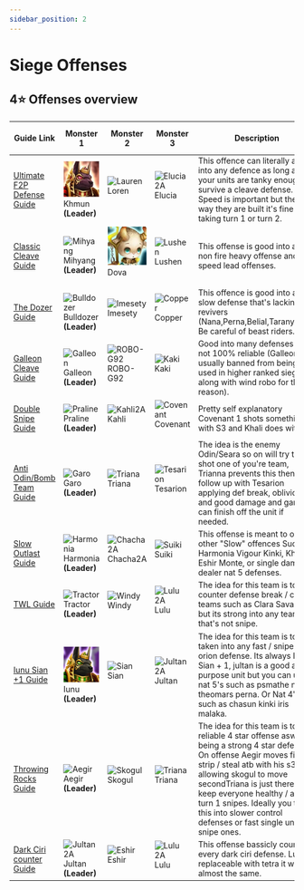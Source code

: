 ```yaml
---
sidebar_position: 2
---
```


# Siege Offenses

## 4⭐ Offenses overview

| Guide Link                                                                | Monster 1                                                          | Monster 2                                                | Monster 3                                               | Description                                                                                                                                                                                                                                        | Rune quality difficulty |
|---------------------------------------------------------------------------|--------------------------------------------------------------------|----------------------------------------------------------|---------------------------------------------------------|----------------------------------------------------------------------------------------------------------------------------------------------------------------------------------------------------------------------------------------------------|-------------------------|
| [Ultimate F2P Defense Guide](./UltimateF2P.md)                   | ![Khmun](/img/monsters/Khmun.png) Khmun **(Leader)**               | ![Lauren](/img/monsters/Loren.png) Loren <p></p>         | ![Elucia 2A](/img/monsters/Elucia2A.png) Elucia <p></p> | This offence can literally attack into any defence as long as your units are tanky enough to survive a cleave defense. Speed is important but they way they are built it's fine taking turn 1 or turn 2.                                           | 🟢⚪⚪                    |
| [Classic Cleave Guide](https://summonerswar.co/giana-defense-guide/)      | ![Mihyang](/img/monsters/Mihyang.png) Mihyang **(Leader)**         | ![Dova](/img/monsters/Dova.png) Dova <p></p>             | ![Lushen](/img/monsters/Lushen.png) Lushen <p></p>      | This offense is good into any non fire heavy offense and non speed lead offenses.                                                                                                                                                                  | 🟠🟠⚪                   |
| [The Dozer Guide](https://summonerswar.co/giana-defense-guide/)           | ![Bulldozer](/img/monsters/bulldozer2A.png) Bulldozer **(Leader)** | ![Imesety](/img/monsters/Imesety.png) Imesety <p></p>    | ![Copper](/img/monsters/copper2A.png) Copper <p></p>    | This offence is good into any slow defense that's lacking revivers (Nana,Perna,Belial,Taranys,Etc) Be careful of beast riders.                                                                                                                     | 🟠🟠⚪                   |
| [Galleon Cleave Guide](https://summonerswar.co/giana-defense-guide/)      | ![Galleon](/img/monsters/Galleon.png) Galleon **(Leader)**         | ![ROBO-G92](/img/monsters/ROBO-G92.png) ROBO-G92 <p></p> | ![Kaki](/img/monsters/Kaki.png) Kaki <p></p>            | Good into many defenses but not 100% reliable (Galleon is usually banned from being used in higher ranked siege along with wind robo for this reason).                                                                                             | 🟠🟠⚪                   |
| [Double Snipe Guide](https://summonerswar.co/giana-defense-guide/)        | ![Praline](/img/monsters/Praline.png) Praline **(Leader)**         | ![Kahli2A](/img/monsters/Kahli2A.png) Kahli <p></p>      | ![Covenant](/img/monsters/Covenant.png) Covenant <p></p> | Pretty self explanatory Covenant 1 shots something with S3 and Khali does with S2.                                                                                                                                                                 | 🔴🔴🔴                  |
| [Anti Odin/Bomb Team Guide](https://summonerswar.co/giana-defense-guide/) | ![Garo](/img/monsters/Garo.png) Garo **(Leader)**                  | ![Triana](/img/monsters/Triana.png) Triana <p></p>       | ![Tesarion](/img/monsters/Tesarion.png) Tesarion <p></p> | The idea is the enemy Odin/Seara so on will try to 1 shot one of you're team, Trianna prevents this then you follow up with Tesarion applying def break, oblivion and good damage and garo can finish off the unit if needed.                      | 🔴🔴🔴                  |
| [Slow Outlast Guide](https://summonerswar.co/giana-defense-guide/)        | ![Harmonia](/img/monsters/Harmonia.png) Harmonia **(Leader)**      | ![Chacha2A](/img/monsters/Chacha2A.png) Chacha2A <p></p> | ![Suiki](/img/monsters/Suiki.png) Suiki <p></p>         | This offense is meant to outlast other "Slow" offences Such as Harmonia Vigour Kinki, Khmun Eshir Monte, or single damage dealer nat 5 defenses.                                                                                                   | 🟠🟠⚪                   |
| [TWL Guide](https://summonerswar.co/giana-defense-guide/)                 | ![Tractor](/img/monsters/tractor2A.png) Tractor **(Leader)**       | ![Windy](/img/monsters/windy.png) Windy <p></p>          | ![Lulu 2A](/img/monsters/lulu2A.png) Lulu <p></p>       | The idea for this team is to counter defense break / cc teams such as Clara Savannah but its strong into any team that's not snipe.                                                                                                                | 🟠🟠⚪                   |
| [Iunu Sian +1 Guide](https://summonerswar.co/giana-defense-guide/)        | ![Iunu](/img/monsters/Iunu.png) Iunu **(Leader)**                  | ![Sian](/img/monsters/Sian.png) Sian <p></p>             | ![Jultan 2A](/img/monsters/Jultan2A.png) Jultan <p></p> | The idea for this team is to be taken into any fast / snipe or orion defense. Its always Iunu Sian + 1, jultan is a good all purpose unit but you can use nat 5's such as psmathe nana theomars perna. Or Nat 4's such as chasun kinki iris malaka. | 🟠🟠⚪                   |
| [Throwing Rocks Guide](https://summonerswar.co/giana-defense-guide/)      | ![Aegir](/img/monsters/Aegir.png) Aegir **(Leader)**               | ![Skogul](/img/monsters/Skogul.png) Skogul <p></p>       | ![Triana](/img/monsters/Triana.png) Triana <p></p>      | The idea for this team is to be a reliable 4 star offense aswell as being a strong 4 star defense. On offense Aegir moves first to strip / steal atb with his s3 allowing skogul to move secondTriana is just there to keep everyone healthy / avoid turn 1 snipes. Ideally you take this into slower control defenses or fast single unit snipe ones. | 🟢⚪⚪                   |
| [Dark Ciri counter Guide](https://summonerswar.co/giana-defense-guide/)   | ![Jultan2A](/img/monsters/Jultan2A.png) Jultan **(Leader)**        | ![Eshir](/img/monsters/Eshir2A.png) Eshir <p></p>        | ![Lulu 2A](/img/monsters/lulu2A.png) Lulu <p></p>       | This offense bassicly counters every dark ciri defense. Lulu is replaceable with tetra it works almost the same.| 🟢⚪⚪                   |